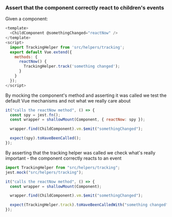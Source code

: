 ### Assert that the component correctly react to children's events

Given a component:

```javascript
<template>
  <ChildComponent @somethingChanged="reactNow" />
</template>
<script>
  import TrackingHelper from 'src/helpers/tracking';
  export default Vue.extend({
    methods: {
      reactNow() {
        TrackingHelper.track('something changed');
      }
    }
  });
</script>
```

By mocking the component's method and asserting it was called we test the default Vue mechanisms and not what we really care about

```javascript
it("calls the reactNow method", () => {
  const spy = jest.fn();
  const wrapper = shallowMount(Component, { reactNow: spy });

  wrapper.find(ChildComponent).vm.$emit("somethingChanged");

  expect(spy).toHaveBeenCalled();
});
```

By asserting that the tracking helper was called we check what's really important - the component correctly reacts to an event

```javascript
import TrackingHelper from "src/helpers/tracking";
jest.mock("src/helpers/tracking");

it("calls the reactNow method", () => {
  const wrapper = shallowMount(Component);

  wrapper.find(ChildComponent).vm.$emit("somethingChanged");

  expect(TrackingHelper.track).toHaveBeenCalledWith("something changed");
});
```
